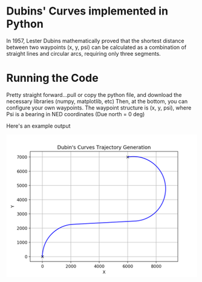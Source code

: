 # Dubins' Curves implemented in Python

In 1957, Lester Dubins mathematically proved that the shortest distance between two waypoints (x, y, psi) can be calculated as a combination of straight lines and circular arcs, requiring only three segments.

# Running the Code

Pretty straight forward...pull or copy the python file, and download the necessary libraries (numpy, matplotlib, etc)
Then, at the bottom, you can configure your own waypoints. The waypoint structure is (x, y, psi), where Psi is a bearing in NED coordinates (Due north = 0 deg)


Here's an example output

![Dubins Curve](https://github.com/fgabbert/dubins_py/blob/master/dubins_example.png)
